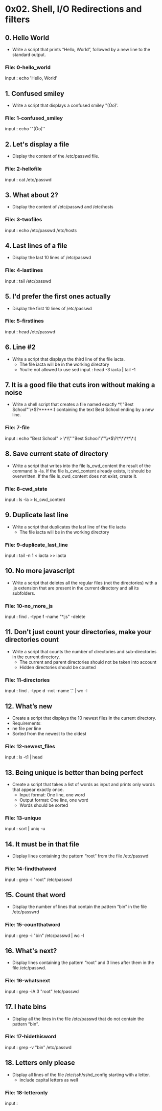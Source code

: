 # 0x02. Shell, I/O Redirections and filters
## 0. Hello World
* Write a script that prints “Hello, World”, followed by a new line to the standard output.
### File: 0-hello_world
input : echo 'Hello, World'
## 1. Confused smiley 
* Write a script that displays a confused smiley "(Ôo)'.
### File: 1-confused_smiley
input : echo '"(Ôo)'\'
## 2. Let's display a file
* Display the content of the /etc/passwd file.
### File: 2-hellofile
input : cat /etc/passwd
## 3. What about 2?
* Display the content of /etc/passwd and /etc/hosts
### File: 3-twofiles
input : echo /etc/passwd /etc/hosts
## 4. Last lines of a file 
* Display the last 10 lines of /etc/passwd
### File: 4-lastlines
input : tail /etc/passwd
## 5. I'd prefer the first ones actually
* Display the first 10 lines of /etc/passwd
### File: 5-firstlines
input : head /etc/passwd
## 6. Line #2
* Write a script that displays the third line of the file iacta.
  * The file iacta will be in the working directory
  * You’re not allowed to use sed
input : head -3 iacta | tail -1
## 7. It is a good file that cuts iron without making a noise 
* Write a shell script that creates a file named exactly \*\\'"Best School"\'\\*$\?\*\*\*\*\*:) containing the text Best School ending by a new line.
### File: 7-file
input : echo "Best School" > \\\*\\\\"'\"Best School\"\\'"\\\\\*\$\\\?\\\*\\\*\\\*\\\*\\\*\:\)
## 8. Save current state of directory
* Write a script that writes into the file ls_cwd_content the result of the command ls -la. If the file ls_cwd_content already exists, it should be overwritten. If the file ls_cwd_content does not exist, create it.
### File: 8-cwd_state
input : ls -la > ls_cwd_content
## 9. Duplicate last line
* Write a script that duplicates the last line of the file iacta
  * The file iacta will be in the working directory
### File: 9-duplicate_last_line
input : tail -n 1 < iacta >> iacta
## 10. No more javascript
* Write a script that deletes all the regular files (not the directories) with a .js extension that are present in the current directory and all its subfolders.
### File: 10-no_more_js
input : find . -type f -name "*.js" -delete
## 11. Don't just count your directories, make your directories count
* Write a script that counts the number of directories and sub-directories in the current directory.
  * The current and parent directories should not be taken into account
  * Hidden directories should be counted
### File: 11-directories
input : find . -type d -not -name '.' | wc -l
## 12. What’s new
* Create a script that displays the 10 newest files in the current directory.
 * Requirements:
  * ne file per line
  * Sorted from the newest to the oldest
### File: 12-newest_files
input : ls -t1 | head
## 13. Being unique is better than being perfect
* Create a script that takes a list of words as input and prints only words that appear exactly once.
  * Input format: One line, one word
  * Output format: One line, one word
  * Words should be sorted
### File: 13-unique
input : sort | uniq -u
## 14. It must be in that file
* Display lines containing the pattern “root” from the file /etc/passwd
### File: 14-findthatword
input : grep -i "root" /etc/passwd
## 15. Count that word
* Display the number of lines that contain the pattern “bin” in the file /etc/passwrd
### File: 15-countthatword
input : grep -i "bin" /etc/passwd | wc -l
## 16. What's next? 
* Display lines containing the pattern “root” and 3 lines after them in the file /etc/passwd.
### File: 16-whatsnext
input : grep -iA 3 "root" /etc/passwd
## 17. I hate bins
* Display all the lines in the file /etc/passwd that do not contain the pattern “bin”.
### File: 17-hidethisword
input : grep -v "bin" /etc/passwd
## 18. Letters only please
* Display all lines of the file /etc/ssh/sshd_config starting with a letter.
  * include capital letters as well
### File: 18-letteronly
input :
